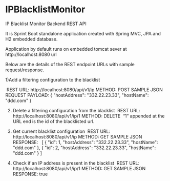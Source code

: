 # IPBlacklistMonitor
IP Blacklist Monitor Backend REST API



It is Sprint Boot standalone application created with Spring MVC, JPA and H2 embedded database.

Application by default runs on embedded tomcat sever at http://localhost:8080 url

Below are the details of the REST endpoint URLs with sample request/response.

1)Add a filtering configuration to the blacklist

 REST URL: http://localhost:8080/api/v1/ip METHOD: POST SAMPLE JSON REQUEST PAYLOAD: 
	    {
	        "hostAddress": "332.22.23.33",
	        "hostName": "ddd.com"
	    }


2) Delete a filtering configuration from the blacklist
 REST URL: http://localhost:8080/api/v1/ip/1 METHOD: DELETE 
“1” appended at the URL end is the id of the blacklisted url.

3) Get current blacklist configuration
 REST URL: http://localhost:8080/api/v1/ip METHOD: GET SAMPLE JSON RESPONSE:   [ { "id": 1, "hostAddress": "332.22.23.33", "hostName": "ddd.com" }, { "id": 2, "hostAddress": "332.22.23.33", "hostName": "ddd.com" } ]
 

4) Check if an IP address is present in the blacklist
 REST URL: http://localhost:8080/api/v1/ip/1 METHOD: GET SAMPLE JSON RESPONSE: true       
